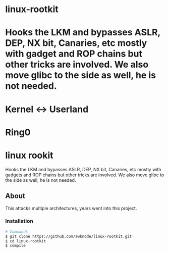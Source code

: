 # linux-rootkit

# Hooks the LKM and bypasses ASLR, DEP, NX bit, Canaries, etc mostly with gadget and ROP chains but other tricks are involved. We also move glibc to the side as well, he is not needed.
# Kernel <-> Userland
# Ring0


# linux rookit

Hooks the LKM and bypasses ASLR, DEP, NX bit, Canaries, etc mostly with gadgets and ROP chains but other tricks are involved. We also move glibc to the side as well, he is not needed.

## About

This attacks multiple architectures, years went into this project.

### Installation

```bash
# Commands
$ git clone https://github.com/awknode/linux-rootkit.git
$ cd linux-rootkit
$ compile
